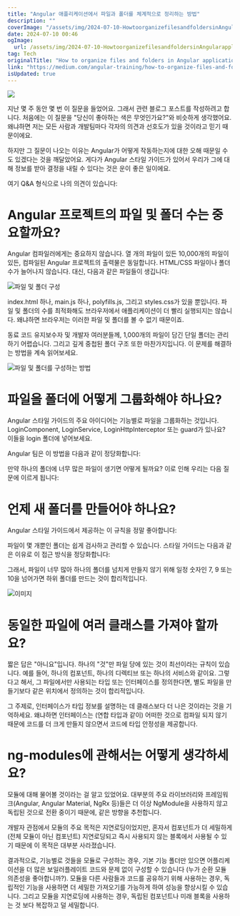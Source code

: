 ```yaml
---
title: "Angular 애플리케이션에서 파일과 폴더를 체계적으로 정리하는 방법"
description: ""
coverImage: "/assets/img/2024-07-10-HowtoorganizefilesandfoldersinAngularapplications_0.png"
date: 2024-07-10 00:46
ogImage:
  url: /assets/img/2024-07-10-HowtoorganizefilesandfoldersinAngularapplications_0.png
tag: Tech
originalTitle: "How to organize files and folders in Angular applications?"
link: "https://medium.com/angular-training/how-to-organize-files-and-folders-in-angular-applications-21ab9bfb237b"
isUpdated: true
---
```


<img src="/assets/img/2024-07-10-HowtoorganizefilesandfoldersinAngularapplications_0.png" />

지난 몇 주 동안 몇 번 이 질문을 들었어요. 그래서 관련 블로그 포스트를 작성하려고 합니다. 처음에는 이 질문을 "당신이 좋아하는 색은 무엇인가요?"와 비슷하게 생각했어요. 왜냐하면 저는 모든 사람과 개발팀마다 각자의 의견과 선호도가 있을 것이라고 믿기 때문이에요.

하지만 그 질문이 나오는 이유는 Angular가 어떻게 작동하는지에 대한 오해 때문일 수도 있겠다는 것을 깨달았어요. 게다가 Angular 스타일 가이드가 있어서 우리가 그에 대해 정보를 받아 결정을 내릴 수 있다는 것은 운이 좋은 일이에요.

여기 Q&A 형식으로 나의 의견이 있습니다:

<div class="content-ad"></div>

# Angular 프로젝트의 파일 및 폴더 수는 중요할까요?

Angular 컴파일러에게는 중요하지 않습니다. 열 개의 파일이 있든 10,000개의 파일이 있든, 컴파일된 Angular 프로젝트의 출력물은 동일합니다. HTML/CSS 파일이나 폴더 수가 늘어나지 않습니다. 대신, 다음과 같은 파일들이 생깁니다:

![파일 및 폴더 구성](/assets/img/2024-07-10-HowtoorganizefilesandfoldersinAngularapplications_1.png)

index.html 하나, main.js 하나, polyfills.js, 그리고 styles.css가 있을 뿐입니다. 파일 및 폴더의 수를 최적화해도 브라우저에서 애플리케이션이 더 빨리 실행되지는 않습니다. 왜냐하면 브라우저는 이러한 파일 및 폴더를 볼 수 없기 때문이죠.

<div class="content-ad"></div>

동료 코드 유지보수자 및 개발자 여러분들께, 1,000개의 파일이 담긴 단일 폴더는 관리하기 어렵습니다. 그리고 깊게 중첩된 폴더 구조 또한 마찬가지입니다. 이 문제를 해결하는 방법을 계속 읽어보세요.

![파일 및 폴더를 구성하는 방법](/assets/img/2024-07-10-HowtoorganizefilesandfoldersinAngularapplications_2.png)

# 파일을 폴더에 어떻게 그룹화해야 하나요?

Angular 스타일 가이드의 주요 아이디어는 기능별로 파일을 그룹화하는 것입니다. LoginComponent, LoginService, LoginHttpInterceptor 또는 guard가 있나요? 이들을 login 폴더에 넣어보세요.

<div class="content-ad"></div>

Angular 팀은 이 방법을 다음과 같이 정당화합니다:

만약 하나의 폴더에 너무 많은 파일이 생기면 어떻게 될까요? 이로 인해 우리는 다음 질문에 이르게 됩니다:

# 언제 새 폴더를 만들어야 하나요?

Angular 스타일 가이드에서 제공하는 이 규칙을 정말 좋아합니다:

<div class="content-ad"></div>

파일이 몇 개뿐인 폴더는 쉽게 검사하고 관리할 수 있습니다. 스타일 가이드는 다음과 같은 이유로 이 접근 방식을 정당화합니다:

그래서, 파일이 너무 많아 하나의 폴더를 넘치게 만들지 않기 위해 일정 숫자인 7, 9 또는 10을 넘어가면 하위 폴더를 만드는 것이 합리적입니다.

![이미지](/assets/img/2024-07-10-HowtoorganizefilesandfoldersinAngularapplications_3.png)

# 동일한 파일에 여러 클래스를 가져야 할까요?

<div class="content-ad"></div>

짧은 답은 "아니요"입니다. 하나의 "것"만 파일 당에 있는 것이 최선이라는 규칙이 있습니다. 예를 들어, 하나의 컴포넌트, 하나의 디렉티브 또는 하나의 서비스와 같이요. 그렇다고 해서, 그 파일에서만 사용되는 타입 또는 인터페이스를 정의한다면, 별도 파일을 만들기보다 같은 위치에서 정의하는 것이 합리적입니다.

그 주제로, 인터페이스가 타입 정보를 설명하는 데 클래스보다 더 나은 것이라는 것을 기억하세요. 왜냐하면 인터페이스는 (연합 타입과 같이) 어떠한 것으로 컴파일 되지 않기 때문에 코드를 더 크게 만들지 않으면서 코드에 타입 안정성을 제공합니다.

# ng-modules에 관해서는 어떻게 생각하세요?

모듈에 대해 물어볼 것이라는 걸 알고 있었어요. 대부분의 주요 라이브러리와 프레임워크(Angular, Angular Material, NgRx 등)들은 더 이상 NgModule을 사용하지 않고 독립된 것으로 전환 중이기 때문에, 같은 방향을 추천합니다.

<div class="content-ad"></div>

개발자 관점에서 모듈의 주요 목적은 지연로딩이었지만, 혼자서 컴포넌트가 더 세밀하게 (전체 모듈이 아닌 컴포넌트) 지연로딩되고 즉시 사용되지 않는 블록에서 사용될 수 있기 때문에 이 목적은 대부분 사라졌습니다.

결과적으로, 기능별로 것들을 모듈로 구성하는 경우, 기본 기능 폴더만 있으면 어플리케이션을 더 많은 보일러플레이트 코드와 문제 없이 구성할 수 있습니다 (누가 순환 모듈 의존성을 좋아합니까?). 모듈을 다른 사람들과 코드를 공유하기 위해 사용하는 경우, 독립적인 기능을 사용하면 더 세밀한 가져오기를 가능하게 하여 성능을 향상시킬 수 있습니다. 그리고 모듈을 지연로딩에 사용하는 경우, 독립된 컴포넌트나 미래 블록을 사용하는 것 보다 복잡하고 덜 세밀합니다.
